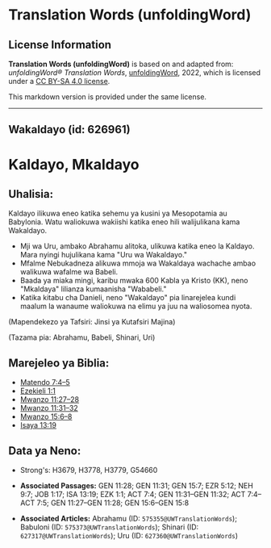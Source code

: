 # Translation Words (unfoldingWord)

## License Information

**Translation Words (unfoldingWord)** is based on and adapted from: _unfoldingWord® Translation Words_, [unfoldingWord](https://unfoldingword.org/utw), 2022, which is licensed under a [CC BY-SA 4.0 license](https://creativecommons.org/licenses/by-sa/4.0/legalcode.en).

This markdown version is provided under the same license.



--------------------------------

## Wakaldayo (id: 626961)

Kaldayo, Mkaldayo
=================

Uhalisia:
---------

Kaldayo ilikuwa eneo katika sehemu ya kusini ya Mesopotamia au Babylonia. Watu waliokuwa wakiishi katika eneo hili walijulikana kama Wakaldayo.

* Mji wa Uru, ambako Abrahamu alitoka, ulikuwa katika eneo la Kaldayo. Mara nyingi hujulikana kama "Uru wa Wakaldayo."
* Mfalme Nebukadneza alikuwa mmoja wa Wakaldaya wachache ambao walikuwa wafalme wa Babeli.
* Baada ya miaka mingi, karibu mwaka 600 Kabla ya Kristo (KK), neno "Mkaldaya" lilianza kumaanisha "Wababeli."
* Katika kitabu cha Danieli, neno "Wakaldayo" pia linarejelea kundi maalum la wanaume waliokuwa na elimu ya juu na waliosomea nyota.

(Mapendekezo ya Tafsiri: Jinsi ya Kutafsiri Majina)

(Tazama pia: Abrahamu, Babeli, Shinari, Uri)

Marejeleo ya Biblia:
--------------------

* [Matendo 7:4–5](https://ref.ly/Acts7:4-Acts7:5)
* [Ezekieli 1:1](https://ref.ly/Ezek1:1)
* [Mwanzo 11:27–28](https://ref.ly/Gen11:27-Gen11:28)
* [Mwanzo 11:31–32](https://ref.ly/Gen11:31-Gen11:32)
* [Mwanzo 15:6–8](https://ref.ly/Gen15:6-Gen15:8)
* [Isaya 13:19](https://ref.ly/Isa13:19)

Data ya Neno:
-------------

* Strong's: H3679, H3778, H3779, G54660

* **Associated Passages:** GEN 11:28; GEN 11:31; GEN 15:7; EZR 5:12; NEH 9:7; JOB 1:17; ISA 13:19; EZK 1:1; ACT 7:4; GEN 11:31–GEN 11:32; ACT 7:4–ACT 7:5; GEN 11:27–GEN 11:28; GEN 15:6–GEN 15:8
* **Associated Articles:** Abrahamu (ID: `575355@UWTranslationWords`); Babuloni (ID: `575373@UWTranslationWords`); Shinari (ID: `627317@UWTranslationWords`); Uru (ID: `627360@UWTranslationWords`)

